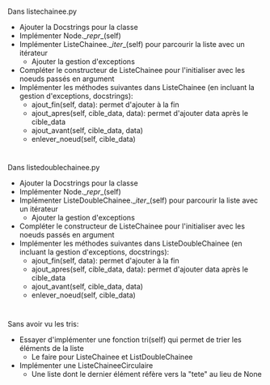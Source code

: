#
Dans listechainee.py
- Ajouter la Docstrings pour la classe
- Implémenter Node.\__repr__(self)
- Implémenter ListeChainee.\__iter__(self) pour parcourir la liste avec un itérateur
  + Ajouter la gestion d'exceptions
- Compléter le constructeur de ListeChainee pour l'initialiser avec les noeuds passés en argument
- Implémenter les méthodes suivantes dans ListeChainee (en incluant la gestion d'exceptions, docstrings):
  + ajout_fin(self, data): permet d'ajouter à la fin
  + ajout_apres(self, cible_data, data): permet d'ajouter data après le cible_data
  + ajout_avant(self, cible_data, data)
  + enlever_noeud(self, cible_data)
#
Dans listedoublechainee.py
- Ajouter la Docstrings pour la classe
- Implémenter Node.\__repr__(self)
- Implémenter ListeDoubleChainee.\__iter__(self) pour parcourir la liste avec un itérateur
  + Ajouter la gestion d'exceptions
- Compléter le constructeur de ListeChainee pour l'initialiser avec les noeuds passés en argument
- Implémenter les méthodes suivantes dans ListeDoubleChainee (en incluant la gestion d'exceptions, docstrings):
  + ajout_fin(self, data): permet d'ajouter à la fin
  + ajout_apres(self, cible_data, data): permet d'ajouter data après le cible_data
  + ajout_avant(self, cible_data, data)
  + enlever_noeud(self, cible_data)
#
Sans avoir vu les tris:
- Essayer d'implémenter une fonction tri(self) qui permet de trier les éléments de la liste
  + Le faire pour ListeChainee et ListDoubleChainee
- Implémenter une ListeChaineeCirculaire
  + Une liste dont le dernier élément réfère vers la "tete" au lieu de None
#
